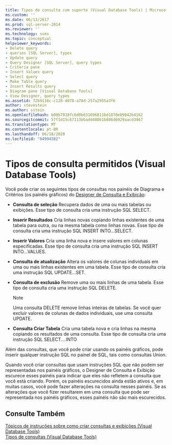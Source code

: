 ```yaml
---
title: Tipos de consulta com suporte (Visual Database Tools) | Microsoft Docs
ms.custom: ''
ms.date: 06/13/2017
ms.prod: sql-server-2014
ms.reviewer: ''
ms.technology: ssms
ms.topic: conceptual
helpviewer_keywords:
- Delete query
- queries [SQL Server], types
- Update query
- Query Designer [SQL Server], query types
- Criteria pane
- Insert Values query
- Select query
- Make Table query
- Insert Results query
- Diagram pane [Visual Database Tools]
- View Designer, query types
ms.assetid: 72b9116c-c128-4078-a78d-257a2955a3f6
author: stevestein
ms.author: sstein
ms.openlocfilehash: b00b7018fc6d0b631696811bd1870e09842b4162
ms.sourcegitcommit: 57f1d15c67113bbadd40861b886d6929aacd3467
ms.translationtype: MT
ms.contentlocale: pt-BR
ms.lasthandoff: 06/18/2020
ms.locfileid: "84994582"
---
```

# <a name="supported-query-types-visual-database-tools"></a>Tipos de consulta permitidos (Visual Database Tools)
  Você pode criar os seguintes tipos de consultas nos painéis de Diagrama e Critérios (os painéis gráficos) do [Designer de Consulta e Exibição](visual-database-tools.md):  
  
-   **Consulta de seleção** Recupera dados de uma ou mais tabelas ou exibições. Esse tipo de consulta cria uma instrução SQL SELECT.  
  
-   **Inserir Resultados** Cria linhas novas copiando linhas existentes de uma tabela para outra, ou na mesma tabela como linhas novas. Esse tipo de consulta cria uma instrução SQL INSERT INTO...SELECT.  
  
-   **Inserir Valores** Cria uma linha nova e insere valores em colunas especificadas. Esse tipo de consulta cria uma instrução SQL INSERT INTO...VALUES.  
  
-   **Consulta de atualização** Altera os valores de colunas individuais em uma ou mais linhas existentes em uma tabela. Esse tipo de consulta cria uma instrução SQL UPDATE…SET.  
  
-   **Consulta de exclusão** Remove uma ou mais linhas de uma tabela. Esse tipo de consulta cria uma instrução SQL DELETE.  
  
    > [!NOTE]  
    >  Uma consulta DELETE remove linhas inteiras de tabelas. Se você quer excluir valores de colunas de dados individuais, use uma consulta UPDATE.  
  
-   **Consulta Criar Tabela** Cria uma tabela nova e cria linhas na mesma copiando os resultados de uma consulta. Esse tipo de consulta cria uma instrução SQL SELECT....INTO  
  
 Além das consultas, que você pode criar usando os painéis gráficos, pode inserir qualquer instrução SQL no painel de SQL, tais como consultas Union.  
  
 Quando você criar consultas que usam instruções SQL que não podem ser representadas nos painéis gráficos, o Designer de Consulta e Exibição escurece esses painéis para indicar que eles não refletem a consulta que você está criando. Porém, os painéis escurecidos ainda estão ativos e, em muitas casos, você pode fazer alterações na consulta nesses painéis. Se as alterações que você fizer resultarem em uma consulta que pode ser representada nos painéis gráficos, esses painéis não são mais escurecidos.  
  
## <a name="see-also"></a>Consulte Também  
 [Tópicos de instruções sobre como criar consultas e exibições &#40;Visual Database Tools&#41;](design-queries-and-views-how-to-topics-visual-database-tools.md)   
 [Tipos de consultas &#40;Visual Database Tools&#41;](types-of-queries-visual-database-tools.md)  
  
  
